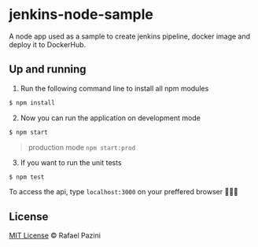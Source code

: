 # jenkins-node-sample

A node app used as a sample to create jenkins pipeline, docker image and deploy it to DockerHub.

## Up and running

1. Run the following command line to install all npm modules

```sh
$ npm install
```

2. Now you can run the application on development mode

```sh
$ npm start
```
> production mode `npm start:prod`

3. If you want to run the unit tests

```sh
$ npm test
```

To access the api, type `localhost:3000` on your preffered browser 👨🏼‍💻

## License

[MIT License](http://rflpazini.mit-license.org) :copyright: Rafael Pazini
